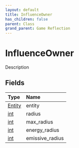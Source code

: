 ```yaml
---
layout: default
title: InfluenceOwner
has_children: false
parent: Class
grand_parent: Game Reflection
---
```

# InfluenceOwner
Description 

## Fields
| Type | Name |
|:-------------|:--------------|
| [Entity](/game-reflection/classes/entity.md) | entity |
| [int](/game-reflection/enums/int.md) | radius |
| [int](/game-reflection/enums/int.md) | max_radius |
| [int](/game-reflection/enums/int.md) | energy_radius |
| [int](/game-reflection/enums/int.md) | emissive_radius |
